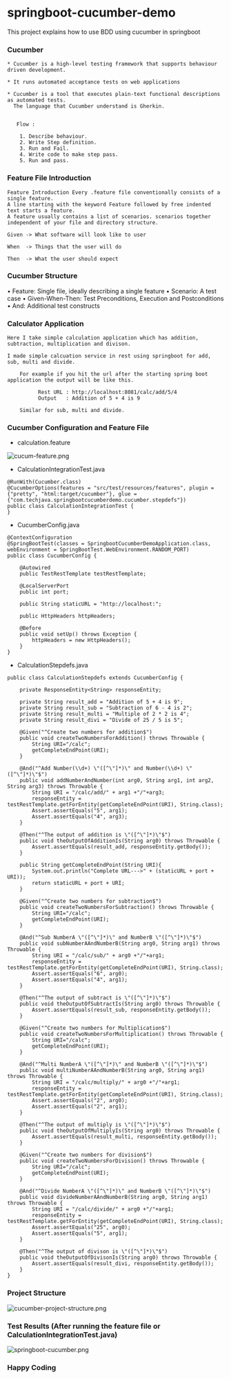 # springboot-cucumber-demo
This project explains how to use BDD using cucumber in springboot

### Cucumber

    * Cucumber is a high-level testing framework that supports behaviour driven development.
    
    * It runs automated acceptance tests on web applications
    
    * Cucumber is a tool that executes plain-text functional descriptions as automated tests. 
      The language that Cucumber understand is Gherkin.
      

       Flow :
    
        1. Describe behaviour.
        2. Write Step definition.
        3. Run and Fail.
        4. Write code to make step pass.
        5. Run and pass.

### Feature File Introduction
    
    Feature Introduction Every .feature file conventionally consists of a single feature.
    A line starting with the keyword Feature followed by free indented text starts a feature. 
    A feature usually contains a list of scenarios. scenarios together independent of your file and directory structure.
    
    Given -> What software will look like to user
    
    When  -> Things that the user will do
    
    Then  -> What the user should expect
    
### Cucumber Structure

• Feature: Single file, ideally describing a single feature 
• Scenario: A test case 
• Given-When-Then: Test Preconditions, Execution and Postconditions 
• And: Additional test constructs
    

### Calculator Application

    Here I take simple calculation application which has addition, subtraction, multiplication and divison.
    
    I made simple calcuation service in rest using springboot for add, sub, multi and divide.
    
        For example if you hit the url after the starting spring boot application the output will be like this.
        
              Rest URL : http://localhost:8081/calc/add/5/4
              Output   : Addition of 5 + 4 is 9
              
        Similar for sub, multi and divide.
        
### Cucumber Configuration and Feature File

* calculation.feature

 ![cucum-feature.png](cucum-feature.png)
        
        
* CalculationIntegrationTest.java
```
@RunWith(Cucumber.class)
@CucumberOptions(features = "src/test/resources/features", plugin = {"pretty", "html:target/cucumber"}, glue = {"com.techjava.springbootcucumberdemo.cucumber.stepdefs"})
public class CalculationIntegrationTest {
}

```

* CucumberConfig.java
```
@ContextConfiguration
@SpringBootTest(classes = SpringbootCucumberDemoApplication.class, webEnvironment = SpringBootTest.WebEnvironment.RANDOM_PORT)
public class CucumberConfig {

    @Autowired
    public TestRestTemplate testRestTemplate;

    @LocalServerPort
    public int port;

    public String staticURL = "http://localhost:";

    public HttpHeaders httpHeaders;

    @Before
    public void setUp() throws Exception {
        httpHeaders = new HttpHeaders();
    }
}
```

* CalculationStepdefs.java

```
public class CalculationStepdefs extends CucumberConfig {

    private ResponseEntity<String> responseEntity;

    private String result_add = "Addition of 5 + 4 is 9";
    private String result_sub = "Subtraction of 6 - 4 is 2";
    private String result_multi = "Multiple of 2 * 2 is 4";
    private String result_divi = "Divide of 25 / 5 is 5";

    @Given("^Create two numbers for addition$")
    public void createTwoNumbersForAddition() throws Throwable {
        String URI="/calc";
        getCompleteEndPoint(URI);
    }

    @And("^Add Number(\\d+) \"([^\"]*)\" and Number(\\d+) \"([^\"]*)\"$")
    public void addNumberAndNumber(int arg0, String arg1, int arg2, String arg3) throws Throwable {
        String URI = "/calc/add/" + arg1 +"/"+arg3;
        responseEntity = testRestTemplate.getForEntity(getCompleteEndPoint(URI), String.class);
        Assert.assertEquals("5", arg1);
        Assert.assertEquals("4", arg3);
    }

    @Then("^The output of addition is \"([^\"]*)\"$")
    public void theOutputOfAdditionIs(String arg0) throws Throwable {
        Assert.assertEquals(result_add, responseEntity.getBody());
    }

    public String getCompleteEndPoint(String URI){
        System.out.println("Complete URL--->" + (staticURL + port + URI));
        return staticURL + port + URI;
    }

    @Given("^Create two numbers for subtraction$")
    public void createTwoNumbersForSubtraction() throws Throwable {
        String URI="/calc";
        getCompleteEndPoint(URI);
    }

    @And("^Sub NumberA \"([^\"]*)\" and NumberB \"([^\"]*)\"$")
    public void subNumberAAndNumberB(String arg0, String arg1) throws Throwable {
        String URI = "/calc/sub/" + arg0 +"/"+arg1;
        responseEntity = testRestTemplate.getForEntity(getCompleteEndPoint(URI), String.class);
        Assert.assertEquals("6", arg0);
        Assert.assertEquals("4", arg1);
    }

    @Then("^The output of subtract is \"([^\"]*)\"$")
    public void theOutputOfSubtractIs(String arg0) throws Throwable {
        Assert.assertEquals(result_sub, responseEntity.getBody());
    }

    @Given("^Create two numbers for Multiplication$")
    public void createTwoNumbersForMultiplication() throws Throwable {
        String URI="/calc";
        getCompleteEndPoint(URI);
    }

    @And("^Multi NumberA \"([^\"]*)\" and NumberB \"([^\"]*)\"$")
    public void multiNumberAAndNumberB(String arg0, String arg1) throws Throwable {
        String URI = "/calc/multiply/" + arg0 +"/"+arg1;
        responseEntity = testRestTemplate.getForEntity(getCompleteEndPoint(URI), String.class);
        Assert.assertEquals("2", arg0);
        Assert.assertEquals("2", arg1);
    }

    @Then("^The output of multiply is \"([^\"]*)\"$")
    public void theOutputOfMultiplyIs(String arg0) throws Throwable {
        Assert.assertEquals(result_multi, responseEntity.getBody());
    }

    @Given("^Create two numbers for division$")
    public void createTwoNumbersForDivision() throws Throwable {
        String URI="/calc";
        getCompleteEndPoint(URI);
    }

    @And("^Divide NumberA \"([^\"]*)\" and NumberB \"([^\"]*)\"$")
    public void divideNumberAAndNumberB(String arg0, String arg1) throws Throwable {
        String URI = "/calc/divide/" + arg0 +"/"+arg1;
        responseEntity = testRestTemplate.getForEntity(getCompleteEndPoint(URI), String.class);
        Assert.assertEquals("25", arg0);
        Assert.assertEquals("5", arg1);
    }

    @Then("^The output of divison is \"([^\"]*)\"$")
    public void theOutputOfDivisonIs(String arg0) throws Throwable {
        Assert.assertEquals(result_divi, responseEntity.getBody());
    }
}

```

### Project Structure

![cucumber-project-structure.png](cucumber-project-structure.png)


### Test Results (After running the feature file or CalculationIntegrationTest.java)

![springboot-cucumber.png](springboot-cucumber.png)


### Happy Coding
